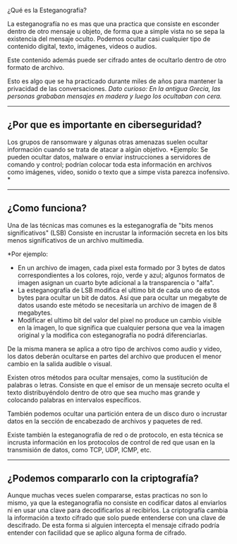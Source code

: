 ¿Qué es la Esteganografía?

La esteganografía no es mas que una practica que consiste en esconder dentro de otro mensaje u objeto, de forma que a simple vista no se sepa la existencia del mensaje oculto.
Podemos ocultar casi cualquier tipo de contenido digital, texto, imágenes, videos o audios. 

Este contenido además puede ser cifrado antes de ocultarlo dentro de otro formato de archivo. 

Esto es algo que se ha practicado durante miles de años para mantener la privacidad de las conversaciones. 
*Dato curioso: En la antigua Grecia, las personas grababan mensajes en madera y luego los ocultaban con cera.*

--------------------------------------------------------------------
¿Por que es importante en ciberseguridad?
-------------------------------------------------------------------------------------------------------------
Los grupos de ransomware y algunas otras amenazas suelen ocultar información cuando se trata de atacar a algún objetivo. 
*Ejemplo: Se pueden ocultar datos, malware o enviar instrucciones a servidores de comando y control; podrían colocar toda esta información en archivos como imágenes, video, sonido o texto que a simpe vista parezca inofensivo. *


--------------------------------------------------------------------
¿Como funciona?
-------------------------------------------------------------------------------------------------------------
Una de las técnicas mas comunes es la esteganografía de "bits menos significativos"  (LSB) Consiste en incrustar la información secreta en los bits menos significativos de un archivo multimedia.

*Por ejemplo:
- En un archivo de imagen, cada pixel esta formado por 3 bytes de datos correspondientes a los colores, rojo, verde y azul; algunos formatos de imagen asignan un cuarto byte adicional a la transparencia o "alfa".
- La esteganografía de LSB modifica el ultimo bit de cada uno de estos bytes para ocultar un bit de datos. Así que para ocultar un megabyte de datos usando este método se necesitaría un archivo de imagen de 8 megabytes.
- Modificar el ultimo bit del valor del pixel no produce un cambio visible en la imagen, lo que significa que cualquier persona que vea la imagen original y la modifica con esteganografía no podrá diferenciarlas.

De la misma manera se aplica a otro tipo de archivos como audio y video, los datos deberán ocultarse en partes del archivo que producen el menor cambio en la salida audible o visual.

Existen otros métodos para ocultar mensajes, como la sustitución de palabras o letras.
Consiste en que el emisor de un mensaje secreto oculta el texto distribuyéndolo dentro de otro que sea mucho mas grande y colocando palabras en intervalos específicos.

También podemos ocultar una partición entera de un disco duro o incrustar datos en la sección de encabezado de archivos y paquetes de red.

Existe también la esteganografía de red o de protocolo, en esta técnica se incrusta información en los protocolos de control de red que usan en la transmisión de datos, como TCP, UDP, ICMP, etc.

--------------------------------------------------------------------
¿Podemos compararlo con la criptografía?
-------------------------------------------------------------------------------------------------------------
Aunque muchas veces suelen compararse, estas practicas no son lo mismo, ya que la esteganografía no consiste en codificar datos al enviarlos ni en usar una clave para decodificarlos al recibirlos.
La criptografía cambia la información a texto cifrado que solo puede entenderse con una clave de descifrado. De esta forma si alguien intercepta el mensaje cifrado podría entender con facilidad que se aplico alguna forma de cifrado.
